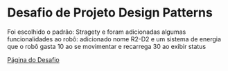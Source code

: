 # Desafio de Projeto Design Patterns

Foi escolhido o padrão: Stragety e foram adicionadas algumas funcionalidades ao robô: adicionado nome R2-D2 e um sistema de energia que o robô gasta 10 ao se movimentar e recarrega 30 ao exibir status

[Página do Desafio](https://github.com/digitalinnovationone/lab-padroes-projeto-java)
